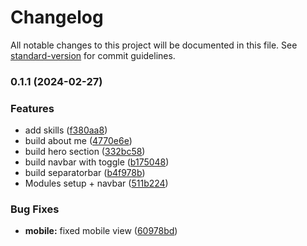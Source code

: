 # Changelog

All notable changes to this project will be documented in this file. See [standard-version](https://github.com/conventional-changelog/standard-version) for commit guidelines.

### 0.1.1 (2024-02-27)


### Features

* add skills ([f380aa8](https://github.com/dragon-devs/my_portfolio/commit/f380aa854c9db3d41dc34223655288be54f8ebc1))
* build about me ([4770e6e](https://github.com/dragon-devs/my_portfolio/commit/4770e6e817d7751d0f42b850b315e8e0b001c660))
* build hero section ([332bc58](https://github.com/dragon-devs/my_portfolio/commit/332bc58847fcaaac3fd55bbdcfff49ed605f1118))
* build navbar with toggle ([b175048](https://github.com/dragon-devs/my_portfolio/commit/b175048525d42ab4233fbf4394fef8dc97d4500b))
* build separatorbar ([b4f978b](https://github.com/dragon-devs/my_portfolio/commit/b4f978b9266edd3df706ab601cfa8ff4089b26a7))
* Modules setup + navbar ([511b224](https://github.com/dragon-devs/my_portfolio/commit/511b224bc368d82b0b1f8ccb509ce216708d6052))


### Bug Fixes

* **mobile:** fixed mobile view ([60978bd](https://github.com/dragon-devs/my_portfolio/commit/60978bd822301e2c841b211dd829270b1d39e882))
